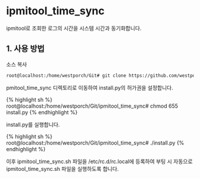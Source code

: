 # ipmitool_time_sync
ipmitool로 조회한 로그의 시간을 시스템 시간과 동기화합니다.

## 1. 사용 방법

소스 복사

```sh
root@localhost:/home/westporch/Git# git clone https://github.com/westporch/ipmitool_time_sync.git
```

pmitool_time_sync 디렉토리로 이동하여 install.py의 허가권을 설정합니다.

{% highlight sh %}
root@localhost:/home/westporch/Git/ipmitool_time_sync# chmod 655 install.py
{% endhighlight %}

install.py를 실행합니다.

{% highlight sh %}
root@localhost:/home/westporch/Git/ipmitool_time_sync# ./install.py
{% endhighlight %}

이후 ipmitool_time_sync.sh 파일을 /etc/rc.d/rc.local에 등록하여 부팅 시 자동으로 ipmitool_time_sync.sh 파일을 실행하도록 합니다.
